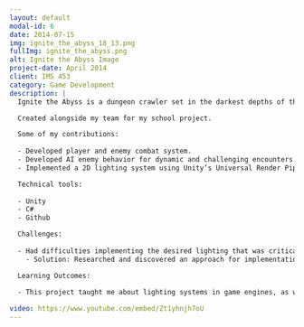 ```yaml
---
layout: default
modal-id: 6
date: 2014-07-15
img: ignite_the_abyss_18_13.png
fullImg: ignite_the_abyss.png
alt: Ignite the Abyss Image
project-date: April 2014
client: IMS 453
category: Game Development
description: |
  Ignite the Abyss is a dungeon crawler set in the darkest depths of the ocean. Utilize your magical light to survive and navigate while fending off or sneaking past enemies in your quest to find the source of the great infection.

  Created alongside my team for my school project.

  Some of my contributions:
  
  - Developed player and enemy combat system.
  - Developed AI enemy behavior for dynamic and challenging encounters.
  - Implemented a 2D lighting system using Unity’s Universal Render Pipeline to create an eerie, immersive atmosphere.

  Technical tools:
  
  - Unity
  - C#
  - Github

  Challenges:
  
  - Had difficulties implementing the desired lighting that was critical to the game.
    - Solution: Researched and discovered an approach for implementation involving Unity’s Universal Render Pipeline. Using this, I was able to achieve the desired look for the game’s lighting.

  Learning Outcomes:
  
  - This project taught me about lighting systems in game engines, as well as helped me improve my communication skills within an interdisciplinary team.

video: https://www.youtube.com/embed/Zt1yhnjh7oU
---
```

